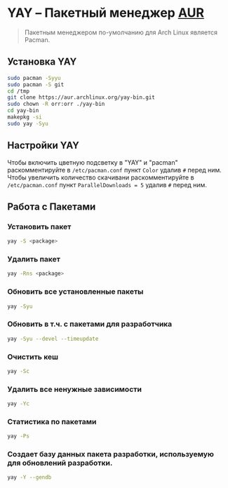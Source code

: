 # YAY – Пакетный менеджер [AUR](https://aur.archlinux.org/)

> Пакетным менеджером по-умолчанию для Arch Linux является Pacman. 

## Установка YAY
```bash
sudo pacman -Syyu
sudo pacman -S git
cd /tmp
git clone https://aur.archlinux.org/yay-bin.git
sudo chown -R orr:orr ./yay-bin
cd yay-bin
makepkg -si
sudo yay -Syu
```

## Настройки YAY
Чтобы включить цветную подсветку в "YAY" и "pacman" раскомментируйте в `/etc/pacman.conf`  пункт `Color` удалив `#` перед ним. 
Чтобы увеличить количество скачивани раскомментируйте в `/etc/pacman.conf`  пункт  `ParallelDownloads = 5`  удалив `#` перед ним. 

## Работа с Пакетами

### Установить пакет
```bash
yay -S <package>
```
### Удалить пакет
```bash
yay -Rns <package>
```
### Обновить все установленные пакеты
```bash
yay -Syu
```
### Обновить в т.ч. с пакетами для разработчика
```bash
yay -Syu --devel --timeupdate
```
### Очистить кеш
```bash
yay -Sc
```
### Удалить все ненужные зависимости
```bash
yay -Yc
```
### Статистика по пакетами
```bash
yay -Ps
```
### Создает базу данных пакета разработки, используемую для обновлений разработки.
```bash
yay -Y --gendb
```
